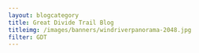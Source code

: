 ```yaml
---
layout: blogcategory
title: Great Divide Trail Blog
titleimg: /images/banners/windriverpanorama-2048.jpg
filter: GDT
---
```

